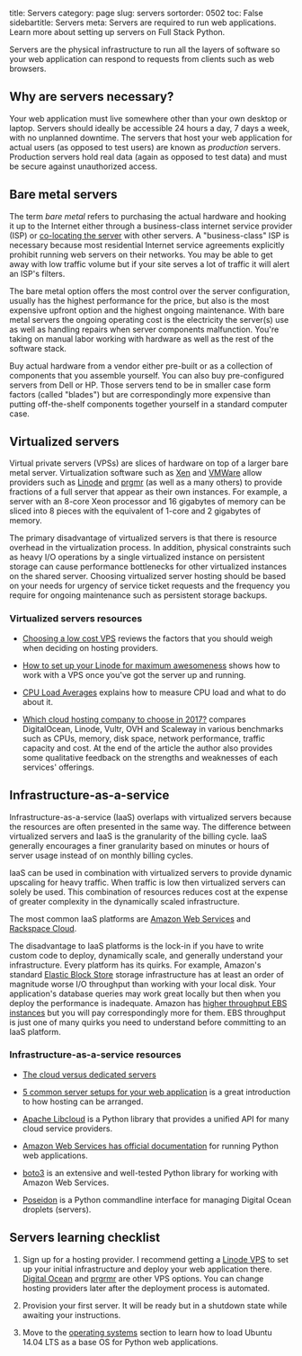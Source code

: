 title: Servers
category: page
slug: servers
sortorder: 0502
toc: False
sidebartitle: Servers
meta: Servers are required to run web applications. Learn more about setting up servers on Full Stack Python.


Servers are the physical infrastructure to run all the layers of software
so your web application can respond to requests from clients such as web 
browsers.


## Why are servers necessary?
Your web application must live somewhere other than your own desktop or 
laptop. Servers should ideally be accessible 24 hours a day, 7 days a week, 
with no unplanned downtime. The servers that host your web application for
actual users (as opposed to test users) are known as *production* servers.
Production servers hold real data (again as opposed to test data) and must be 
secure against unauthorized access.


## Bare metal servers
The term *bare metal* refers to purchasing the actual hardware and hooking 
it up to the Internet either through a business-class internet service 
provider (ISP) or 
[co-locating the server](http://webdesign.about.com/od/colocation/a/what_colocation.htm)
with other servers. A "business-class" ISP is necessary because
most residential Internet service agreements explicitly prohibit running
web servers on their networks. You may be able to get away with low traffic
volume but if your site serves a lot of traffic it will alert an ISP's
filters.

The bare metal option offers the most control over the server configuration,
usually has the highest performance for the price, but also is the most
expensive upfront option and the highest ongoing maintenance. With bare
metal servers the ongoing operating cost is the electricity the server(s)
use as well as handling repairs when server components malfunction. You're
taking on manual labor working with hardware as well as the rest of the
software stack.

Buy actual hardware from a vendor either pre-built or as a collection of 
components that you assemble yourself. You can also buy 
pre-configured servers from Dell or HP. Those servers tend to be in
smaller case form factors (called "blades") but are correspondingly more 
expensive than putting off-the-shelf components together yourself in a 
standard computer case.


## Virtualized servers
Virtual private servers (VPSs) are slices of hardware on top of a larger
bare metal server. Virtualization software such as 
[Xen](http://www.xen.org/) and
[VMWare](http://www.vmware.com/virtualization/what-is-virtualization.html)
allow providers such as [Linode](http://www.linode.com/) and
[prgmr](http://prgmr.com/xen/) (as well as a many others) to provide
fractions of a full server that appear as their own instances. For example,
a server with an 8-core Xeon processor and 16 gigabytes of memory can be
sliced into 8 pieces with the equivalent of 1-core and 2 gigabytes of
memory.

The primary disadvantage of virtualized servers is that there is resource
overhead in the virtualization process. In addition, physical constraints
such as heavy I/O operations by a single virtualized instance on persistent 
storage can cause performance bottlenecks for other virtualized instances on
the shared server. Choosing virtualized server hosting should be based on
your needs for urgency of service ticket requests and the frequency you
require for ongoing maintenance such as persistent storage backups.


### Virtualized servers resources
* [Choosing a low cost VPS](http://blog.redfern.me/choosing-a-low-cost-vps/)
  reviews the factors that you should weigh when deciding on hosting 
  providers.

* [How to set up your Linode for maximum awesomeness](http://feross.org/how-to-setup-your-linode/)
  shows how to work with a VPS once you've got the server up and running.

* [CPU Load Averages](http://jvns.ca/blog/2016/02/07/cpu-load-averages/)
  explains how to measure CPU load and what to do about it.

* [Which cloud hosting company to choose in 2017?](https://www.webstack.de/blog/e/cloud-hosting-provider-comparison-2017/)
  compares DigitalOcean, Linode, Vultr, OVH and Scaleway in various 
  benchmarks such as CPUs, memory, disk space, network performance, traffic 
  capacity and cost. At the end of the article the author also provides some
  qualitative feedback on the strengths and weaknesses of each services'
  offerings.


## Infrastructure-as-a-service
Infrastructure-as-a-service (IaaS) overlaps with virtualized servers 
because the resources are often presented in the same way. The 
difference between virtualized servers and IaaS is the granularity of the
billing cycle. IaaS generally encourages a finer granularity based on minutes
or hours of server usage instead of on monthly billing cycles.

IaaS can be used in combination with virtualized servers to provide 
dynamic upscaling for heavy traffic. When traffic is low then virtualized
servers can solely be used. This combination of resources reduces cost at
the expense of greater complexity in the dynamically scaled infrastructure. 

The most common IaaS platforms are 
[Amazon Web Services](http://aws.amazon.com/) and 
[Rackspace Cloud](http://www.rackspace.com/cloud/).

The disadvantage to IaaS platforms is the lock-in if you have to write
custom code to deploy, dynamically scale, and generally understand your
infrastructure. Every platform has its quirks. For example, 
Amazon's standard [Elastic Block Store](http://aws.amazon.com/ebs/) storage
infrastructure has at least an order of magnitude worse I/O throughput 
than working with your local disk. Your application's database queries may 
work great locally but then when you deploy the performance is inadequate.
Amazon has [higher throughput EBS instances](http://aws.amazon.com/about-aws/whats-new/2012/07/31/announcing-provisioned-iops-for-amazon-ebs/)
but you will pay correspondingly more for them. EBS throughput is just 
one of many quirks you need to understand before committing to an 
IaaS platform.


### Infrastructure-as-a-service resources
* [The cloud versus dedicated servers](http://www.screamingatmyscreen.com/2012/12/the-cloud-vs-dedicated-servers/)

* [5 common server setups for your web application](https://www.digitalocean.com/community/articles/5-common-server-setups-for-your-web-application)
  is a great introduction to how hosting can be arranged.

* [Apache Libcloud](http://libcloud.apache.org/) is a Python library that
provides a unified API for many cloud service providers.

* [Amazon Web Services has official documentation](http://aws.amazon.com/python/) for running Python web applications.

* [boto3](https://github.com/boto/boto3) is an extensive and well-tested 
  Python library for working with Amazon Web Services.

* [Poseidon](https://github.com/changhiskhan/poseidon) is a Python commandline
  interface for managing Digital Ocean droplets (servers).


## Servers learning checklist
1. Sign up for a hosting provider. I recommend getting a 
   [Linode VPS](https://www.linode.com/?r=bfeecaf55a83cd3dd224a5f2a3a001fdf95d4c3d) 
   to set up your initial infrastructure and deploy your web application 
   there. [Digital Ocean](https://www.digitalocean.com/) and 
   [prgrmr](http://prgmr.com/xen/) are other VPS options. You can change
   hosting providers later after the deployment process is automated.

1. Provision your first server. It will be ready but in a shutdown state 
   while awaiting your instructions.

1. Move to the [operating systems](/operating-systems.html) section to learn
   how to load Ubuntu 14.04 LTS as a base OS for Python web applications.

